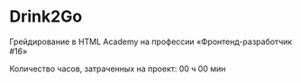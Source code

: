 # Drink2Go
Грейдирование в HTML Academy на профессии «Фронтенд-разработчик #16»

Количество часов, затраченных на проект: 00 ч 00 мин